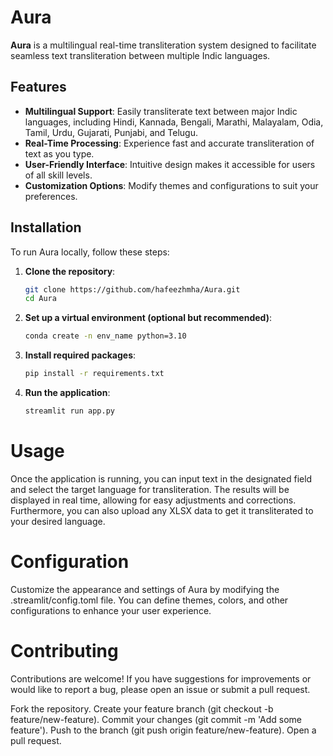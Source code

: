# Aura

**Aura** is a multilingual real-time transliteration system designed to facilitate seamless text transliteration between multiple Indic languages. 

## Features

- **Multilingual Support**: Easily transliterate text between major Indic languages, including Hindi, Kannada, Bengali, Marathi, Malayalam, Odia, Tamil, Urdu, Gujarati, Punjabi, and Telugu.
- **Real-Time Processing**: Experience fast and accurate transliteration of text as you type.
- **User-Friendly Interface**: Intuitive design makes it accessible for users of all skill levels.
- **Customization Options**: Modify themes and configurations to suit your preferences.

## Installation

To run Aura locally, follow these steps:

1. **Clone the repository**:
   ```bash
   git clone https://github.com/hafeezhmha/Aura.git
   cd Aura
2. **Set up a virtual environment (optional but recommended)**:
   ```bash
   conda create -n env_name python=3.10
3. **Install required packages**:
   ```bash
   pip install -r requirements.txt
4. **Run the application**:
   ```bash
   streamlit run app.py
# Usage
Once the application is running, you can input text in the designated field and select the target language for transliteration. The results will be displayed in real time, allowing for easy adjustments and corrections.
Furthermore, you can also upload any XLSX data to get it transliterated to your desired language.

# Configuration
Customize the appearance and settings of Aura by modifying the .streamlit/config.toml file. You can define themes, colors, and other configurations to enhance your user experience.

# Contributing
Contributions are welcome! If you have suggestions for improvements or would like to report a bug, please open an issue or submit a pull request.

Fork the repository.
Create your feature branch (git checkout -b feature/new-feature).
Commit your changes (git commit -m 'Add some feature').
Push to the branch (git push origin feature/new-feature).
Open a pull request.
